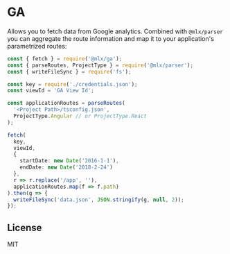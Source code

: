 # GA

Allows you to fetch data from Google analytics. Combined with `@mlx/parser` you can aggregate the route information and map it to your application's parametrized routes:

```ts
const { fetch } = require('@mlx/ga');
const { parseRoutes, ProjectType } = require('@mlx/parser');
const { writeFileSync } = require('fs');

const key = require('./credentials.json');
const viewId = 'GA View Id';

const applicationRoutes = parseRoutes(
  '<Project Path>/tsconfig.json',
  ProjectType.Angular // or ProjectType.React
);

fetch(
  key,
  viewId,
  {
    startDate: new Date('2016-1-1'),
    endDate: new Date('2018-2-24')
  },
  r => r.replace('/app', ''),
  applicationRoutes.map(f => f.path)
).then(g => {
  writeFileSync('data.json', JSON.stringify(g, null, 2));
});
```

## License

MIT
